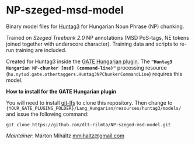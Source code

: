 # NP-szeged-msd-model

Binary model files for [Huntag3](https://github.com/ppke-nlpg/HunTag3) for Hungarian Noun Phrase (NP) chunking.

Trained on *Szeged Treebank 2.0* NP annotations (MSD PoS-tags, NE tokens joined together with underscore character). Training data and scripts to re-run training are included.

Created for Huntag3 inside the [GATE Hungarian plugin](https://github.com/dlt-rilmta/hunlp-GATE). The **`"Huntag3 Hungarian NP-chunker [msd] (command-line)"`** processing resource (`hu.nytud.gate.othertaggers.Huntag3NPChunkerCommandLine`) requires this model.

**How to install for the GATE Hungarian plugin**

You will need to install [git-lfs](https://git-lfs.github.com/) to clone this repository. Then change to `{YOUR_GATE_PLUGINS_FOLDER}/Lang_Hungarian/resources/huntag3/models/` and issue the following command:

```git clone https://github.com/dlt-rilmta/NP-szeged-msd-model.git```

*Maintainer*: Márton Miháltz <mmihaltz@gmail.com>
